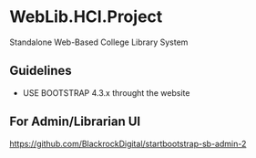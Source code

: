 # WebLib.HCI.Project
Standalone Web-Based College Library System

## Guidelines
- USE BOOTSTRAP 4.3.x throught the website

## For Admin/Librarian UI 
https://github.com/BlackrockDigital/startbootstrap-sb-admin-2
